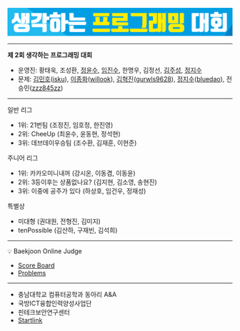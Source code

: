 ![Alt Text](https://github.com/CNU-ANT/1st-Thinking-PC/blob/master/A/img/A1.png)

----------

**제 2회 생각하는 프로그래밍 대회**

- 운영진: 황태욱, 조성환, [정윤수](https://github.com/GoodLuckDay), [임진수](https://github.com/Jinsu-L), 한명우, 김정선, [김주성](https://github.com/Sigmaflo2), [정지수](https://github.com/someonewho)
- 문제: [김민호](https://github.com/isku)([isku](https://acmicpc.net/user/isku)), [이종화](https://github.com/willook)([willook](https://acmicpc.net/user/willook)), [김혁진](https://github.com/HyeockJinKim)([gurwls9628](https://acmicpc.net/user/gurwls9628)), [정지수](https://github.com/someonewho)([bluedao](https://acmicpc.net/user/bluedao)), 전승민([zzz845zz](https://www.acmicpc.net/user/zzz845zz))

----------

일반 리그
- 1위: 21번팀 (조정진, 임호정, 한진영)
- 2위: CheeUp (최윤수, 윤동현, 정석현)
- 3위: 데브데이우승팀 (조수환, 김재훈, 이현준)

주니어 리그
- 1위: 카카오미니내꺼 (강시온, 이동겸, 이동윤)
- 2위: 3등이후는 상품없나요? (김지현, 김소영, 송현진)
- 3위: 이중에 공주가 있다 (하상호, 임건우, 정재성)

특별상
- 미대형 (권대원, 전형진, 김미지)
- tenPossible (김산하, 구재빈, 김석희)

----------

:bulb: Baekjoon Online Judge
- [Score Board](https://www.acmicpc.net/contest/board/355)
- [Problems](https://www.acmicpc.net/category/detail/1954)

----------

- 충남대학교 컴퓨터공학과 동아리 A&A
- 국방ICT융합인력양성사업단
- 핀테크보안연구센터
- [Startlink](https://startlink.io/)
